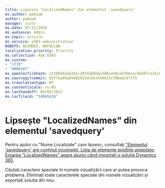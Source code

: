 ```yaml
---
title: Lipsește "LocalizedNames" din elementul 'savedquery'
ms.author: pebaum
author: pebaum
manager: scotv
ms.date: 07/21/2020
ms.audience: Admin
ms.topic: article
ms.service: o365-administration
ROBOTS: NOINDEX, NOFOLLOW
localization_priority: Priority
ms.collection: Adm_O365
ms.custom:
- "1739"
- "9000187"
ms.openlocfilehash: 122904b1eb2d1c20fd26bb6a388aa50ced766cec9649fce15c0fae7f6b322832
ms.sourcegitcommit: b5f7da89a650d2915dc652449623c78be6247175
ms.translationtype: MT
ms.contentlocale: ro-RO
ms.lasthandoff: 08/05/2021
ms.locfileid: "54065620"
---
```

# <a name="missing-localizednames-in-element-savedquery"></a>Lipsește "LocalizedNames" din elementul 'savedquery'

Pentru ajutor cu "Nume Localizate" care lipsesc, consultați ["Elementul 'savedquery' are conținut incomplet. Lista de elemente posibile așteptate: Eroarea "LocalizedNames" apare atunci când importați o soluție Dynamics 365](https://support.microsoft.com/help/4463330/the-element-savedquery-has-incomplete-content-list-of-possible-element).

Căutați caractere speciale în numele vizualizării care ar putea provoca problema. Eliminați toate caracterele speciale din numele vizualizării și exportați soluția din nou.